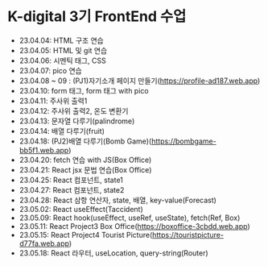 # K-digital 3기 FrontEnd 수업 
+ 23.04.04: HTML 구조 연습
+ 23.04.05: HTML 및 git 연습
+ 23.04.06: 시멘틱 태그, CSS
+ 23.04.07: pico 연습
+ 23.04.08 ~ 09 : (PJ1)자기소개 페이지 만들기(https://profile-ad187.web.app)
+ 23.04.10: form 태그, form 태그 with pico
+ 23.04.11: 주사위 출력1
+ 23.04.12: 주사위 출력2, 온도 변환기
+ 23.04.13: 문자열 다루기(palindrome)
+ 23.04.14: 배열 다루기(fruit)
+ 23.04.18: (PJ2)배열 다루기(Bomb Game)(https://bombgame-bb5f1.web.app)
+ 23.04.20: fetch 연습 with JS(Box Office)
+ 23.04.21: React jsx 문법 연습(Box Office)
+ 23.04.25: React 컴포넌트, state1
+ 23.04.27: React 컴포넌트, state2
+ 23.04.28: React 삼항 연산자, state, 배열, key-value(Forecast)
+ 23.05.02: React useEffect(Taccident)
+ 23.05.09: React hook(useEffect, useRef, useState), fetch(Ref, Box)
+ 23.05.11: React Project3 Box Office(https://boxoffice-3cbdd.web.app)
+ 23.05.15: React Project4 Tourist Picture(https://touristpicture-d77fa.web.app)
+ 23.05.18: React 라우터, useLocation, query-string(Router)
